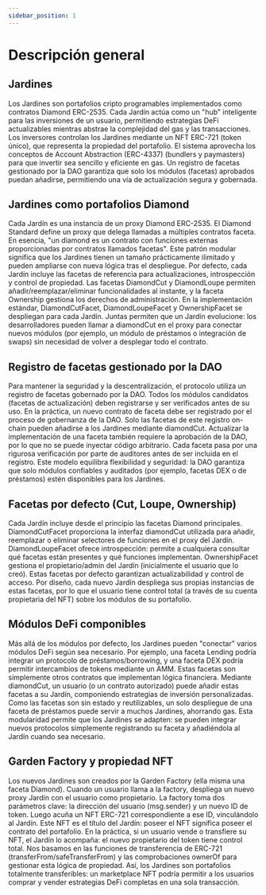 ```yaml
---
sidebar_position: 1   
---
```


# Descripción general

## Jardines
Los Jardines son portafolios cripto programables implementados como contratos Diamond ERC-2535. Cada Jardín actúa como un "hub" inteligente para las inversiones de un usuario, permitiendo estrategias DeFi actualizables mientras abstrae la complejidad del gas y las transacciones. Los inversores controlan los Jardines mediante un NFT ERC-721 (token único), que representa la propiedad del portafolio. El sistema aprovecha los conceptos de Account Abstraction (ERC-4337) (bundlers y paymasters) para que invertir sea sencillo y eficiente en gas. Un registro de facetas gestionado por la DAO garantiza que solo los módulos (facetas) aprobados puedan añadirse, permitiendo una vía de actualización segura y gobernada.

## Jardines como portafolios Diamond
Cada Jardín es una instancia de un proxy Diamond ERC-2535. El Diamond Standard define un proxy que delega llamadas a múltiples contratos faceta. En esencia, "un diamond es un contrato con funciones externas proporcionadas por contratos llamados facetas". Este patrón modular significa que los Jardines tienen un tamaño prácticamente ilimitado y pueden ampliarse con nueva lógica tras el despliegue. Por defecto, cada Jardín incluye las facetas de referencia para actualizaciones, introspección y control de propiedad. Las facetas DiamondCut y DiamondLoupe permiten añadir/reemplazar/eliminar funcionalidades al instante, y la faceta Ownership gestiona los derechos de administración. En la implementación estándar, DiamondCutFacet, DiamondLoupeFacet y OwnershipFacet se despliegan para cada Jardín. Juntas permiten que un Jardín evolucione: los desarrolladores pueden llamar a diamondCut en el proxy para conectar nuevos módulos (por ejemplo, un módulo de préstamos o integración de swaps) sin necesidad de volver a desplegar todo el contrato.

## Registro de facetas gestionado por la DAO

Para mantener la seguridad y la descentralización, el protocolo utiliza un registro de facetas gobernado por la DAO. Todos los módulos candidatos (facetas de actualización) deben registrarse y ser verificados antes de su uso. En la práctica, un nuevo contrato de faceta debe ser registrado por el proceso de gobernanza de la DAO. Solo las facetas de este registro on-chain pueden añadirse a los Jardines mediante diamondCut. Actualizar la implementación de una faceta también requiere la aprobación de la DAO, por lo que no se puede inyectar código arbitrario. Cada faceta pasa por una rigurosa verificación por parte de auditores antes de ser incluida en el registro. Este modelo equilibra flexibilidad y seguridad: la DAO garantiza que solo módulos confiables y auditados (por ejemplo, facetas DEX o de préstamos) estén disponibles para los Jardines.

## Facetas por defecto (Cut, Loupe, Ownership)
Cada Jardín incluye desde el principio las facetas Diamond principales. DiamondCutFacet proporciona la interfaz diamondCut utilizada para añadir, reemplazar o eliminar selectores de funciones en el proxy del Jardín. DiamondLoupeFacet ofrece introspección: permite a cualquiera consultar qué facetas están presentes y qué funciones implementan. OwnershipFacet gestiona el propietario/admin del Jardín (inicialmente el usuario que lo creó). Estas facetas por defecto garantizan actualizabilidad y control de acceso. Por diseño, cada nuevo Jardín despliega sus propias instancias de estas facetas, por lo que el usuario tiene control total (a través de su cuenta propietaria del NFT) sobre los módulos de su portafolio.

## Módulos DeFi componibles
Más allá de los módulos por defecto, los Jardines pueden "conectar" varios módulos DeFi según sea necesario. Por ejemplo, una faceta Lending podría integrar un protocolo de préstamos/borrowing, y una faceta DEX podría permitir intercambios de tokens mediante un AMM. Estas facetas son simplemente otros contratos que implementan lógica financiera. Mediante diamondCut, un usuario (o un contrato autorizado) puede añadir estas facetas a su Jardín, componiendo estrategias de inversión personalizadas. Como las facetas son sin estado y reutilizables, un solo despliegue de una faceta de préstamos puede servir a muchos Jardines, ahorrando gas. Esta modularidad permite que los Jardines se adapten: se pueden integrar nuevos protocolos simplemente registrando su faceta y añadiéndola al Jardín cuando sea necesario.

## Garden Factory y propiedad NFT
Los nuevos Jardines son creados por la Garden Factory (ella misma una faceta Diamond). Cuando un usuario llama a la factory, despliega un nuevo proxy Jardín con el usuario como propietario. La factory toma dos parámetros clave: la dirección del usuario (msg.sender) y un nuevo ID de token. Luego acuña un NFT ERC-721 correspondiente a ese ID, vinculándolo al Jardín. Este NFT es el título del Jardín: poseer el NFT significa poseer el contrato del portafolio. En la práctica, si un usuario vende o transfiere su NFT, el Jardín lo acompaña: el nuevo propietario del token tiene control total. Nos basamos en las funciones de transferencia de ERC-721 (transferFrom/safeTransferFrom) y las comprobaciones ownerOf para gestionar esta lógica de propiedad. Así, los Jardines son portafolios totalmente transferibles: un marketplace NFT podría permitir a los usuarios comprar y vender estrategias DeFi completas en una sola transacción. 